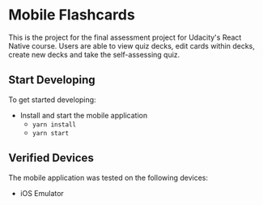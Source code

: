# Mobile Flashcards
This is the project for the final assessment project for Udacity's React Native course. Users are able to view quiz decks, edit cards within decks, create new decks and take the self-assessing quiz.

## Start Developing
To get started developing:
* Install and start the mobile application
    - `yarn install`
    - `yarn start`

## Verified Devices
The mobile application was tested on the following devices:
* iOS Emulator
